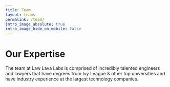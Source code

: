 ```yaml
---
title: Team
layout: teams
permalink: /team/
intro_image_absolute: true
intro_image_hide_on_mobile: false
---
```


# Our Expertise

The team at Law Lava Labs is comprised of incredibly talented engineers and lawyers that have degrees from Ivy League & other top universities and have industry experience at the largest technology companies.
